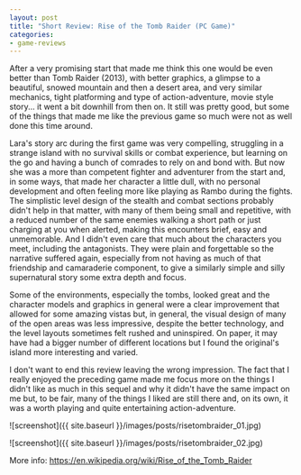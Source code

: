 ```yaml
---
layout: post
title: "Short Review: Rise of the Tomb Raider (PC Game)"
categories:
- game-reviews
---
```


<p>
After a very promising start that made me think this one would be even better than Tomb Raider (2013), with better graphics, a glimpse to a beautiful, snowed mountain and then a desert area, and very similar mechanics, tight platforming and type of action-adventure, movie style story... it went a bit downhill from then on. It still was pretty good, but some of the things that made me like the previous game so much were not as well done this time around.
</p>

<p>
Lara's story arc during the first game was very compelling, struggling in a strange island with no survival skills or combat experience, but learning on the go and having a bunch of comrades to rely on and bond with. But now she was a more than competent fighter and adventurer from the start and, in some ways, that made her character a little dull, with no personal development and often feeling more like playing as Rambo during the fights. The simplistic level design of the stealth and combat sections probably didn't help in that matter, with many of them being small and repetitive, with a reduced number of the same enemies walking a short path or just charging at you when alerted, making this encounters brief, easy and unmemorable. And I didn't even care that much about the characters you meet, including the antagonists. They were plain and forgettable so the narrative suffered again, especially from not having as much of that friendship and camaraderie component, to give a similarly simple and silly supernatural story some extra depth and focus.
</p>

<p>
Some of the environments, especially the tombs, looked great and the character models and graphics in general were a clear improvement that allowed for some amazing vistas but, in general, the visual design of many of the open areas was less impressive, despite the better technology, and the level layouts sometimes felt rushed and uninspired. On paper, it may have had a bigger number of different locations but I found the original's island more interesting and varied.
</p>

<p>
I don't want to end this review leaving the wrong impression. The fact that I really enjoyed the preceding game made me focus more on the things I didn't like as much in this sequel and why it didn't have the same impact on me but, to be fair, many of the things I liked are still there and, on its own, it was a worth playing and quite entertaining action-adventure.
</p>


![screenshot]({{ site.baseurl }}/images/posts/risetombraider_01.jpg)

![screenshot]({{ site.baseurl }}/images/posts/risetombraider_02.jpg)


<p>More info: <a href="https://en.wikipedia.org/wiki/Rise_of_the_Tomb_Raider">https://en.wikipedia.org/wiki/Rise_of_the_Tomb_Raider</a></p>
